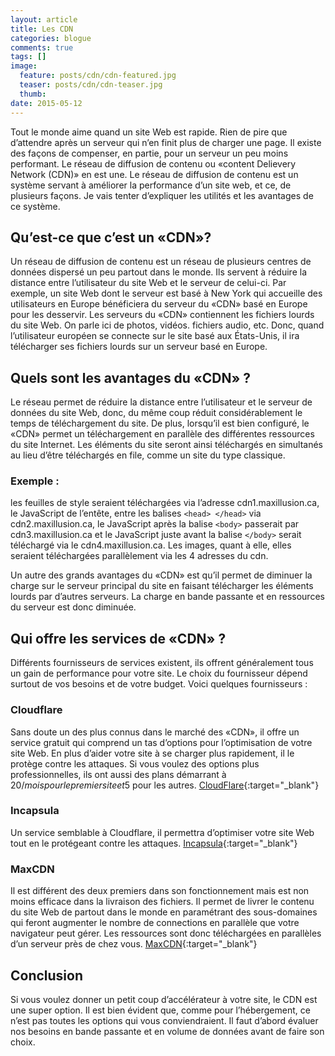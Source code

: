 ```yaml
---
layout: article
title: Les CDN
categories: blogue
comments: true
tags: []
image:
  feature: posts/cdn/cdn-featured.jpg
  teaser: posts/cdn/cdn-teaser.jpg
  thumb:
date: 2015-05-12
---
```


Tout le monde aime quand un site Web est rapide. Rien de pire que d’attendre après un serveur qui n’en finit plus de charger une page. Il existe des façons de compenser, en partie, pour un serveur un peu moins performant. Le réseau de diffusion de contenu ou «content Delievery Network (CDN)» en est une. Le réseau de diffusion de contenu est un système servant à améliorer la performance d’un site web, et ce, de plusieurs façons. Je vais tenter d’expliquer les utilités et les avantages de ce système.

## Qu’est-ce que c’est un «CDN»?

Un réseau de diffusion de contenu est un réseau de plusieurs centres de données dispersé un peu partout dans le monde. Ils servent à réduire la distance entre l’utilisateur du site Web et le serveur de celui-ci. Par exemple, un site Web dont le serveur est basé à New York qui accueille des utilisateurs en Europe bénéficiera du serveur du «CDN» basé en Europe pour les desservir. Les serveurs du «CDN» contiennent les fichiers lourds du site Web. On parle ici de photos, vidéos. fichiers audio, etc. Donc, quand l’utilisateur européen se connecte sur le site basé aux États-Unis, il ira télécharger ses fichiers lourds sur un serveur basé en Europe.

## Quels sont les avantages du «CDN» ?

Le réseau permet de réduire la distance entre l’utilisateur et le serveur de données du site Web, donc, du même coup réduit considérablement le temps de téléchargement du site. De plus, lorsqu’il est bien configuré, le «CDN» permet un téléchargement en parallèle des différentes ressources du site Internet. Les éléments du site seront ainsi téléchargés en simultanés au lieu d’être téléchargés en file, comme un site du type classique.

### Exemple :

les feuilles de style seraient téléchargées via l’adresse cdn1.maxillusion.ca, le JavaScript de l’entête, entre les balises `<head> </head>` via cdn2.maxillusion.ca, le JavaScript après la balise `<body>` passerait par cdn3.maxillusion.ca et le JavaScript juste avant la balise `</body>` serait téléchargé via le cdn4.maxillusion.ca. Les images, quant à elle, elles seraient téléchargées parallèlement via les 4 adresses du cdn.

Un autre des grands avantages du «CDN» est qu’il permet de diminuer la charge sur le serveur principal du site en faisant télécharger les éléments lourds par d’autres serveurs. La charge en bande passante et en ressources du serveur est donc diminuée.

## Qui offre les services de «CDN» ?

Différents fournisseurs de services existent, ils offrent généralement tous un gain de performance pour votre site. Le choix du fournisseur dépend surtout de vos besoins et de votre budget. Voici quelques fournisseurs :

### Cloudflare

Sans doute un des plus connus dans le marché des «CDN», il offre un service gratuit qui comprend un tas d’options pour l’optimisation de votre site Web. En plus d’aider votre site à se charger plus rapidement, il le protège contre les attaques. Si vous voulez des options plus professionnelles, ils ont aussi des plans démarrant à 20$/mois pour le premier site et 5$ pour les autres.
[CloudFlare](https://www.cloudflare.com){:target="_blank"}

### Incapsula

Un service semblable à Cloudflare, il permettra d’optimiser votre site Web tout en le protégeant contre les attaques.
[Incapsula](https://www.incapsula.com){:target="_blank"}

### MaxCDN

Il est différent des deux premiers dans son fonctionnement mais est non moins efficace dans la livraison des fichiers. Il permet de livrer le contenu du site Web de partout dans le monde en paramétrant des sous-domaines qui feront augmenter le nombre de connections en parallèle que votre navigateur peut gérer. Les ressources sont donc téléchargées en parallèles d’un serveur près de chez vous.
[MaxCDN](https://www.maxcdn.com){:target="_blank"}

## Conclusion

Si vous voulez donner un petit coup d’accélérateur à votre site, le CDN est une super option. Il est bien évident que, comme pour l’hébergement, ce n’est pas toutes les options qui vous conviendraient. Il faut d’abord évaluer nos besoins en bande passante et en volume de données avant de faire son choix.
